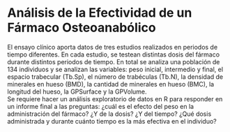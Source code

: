 # Análisis de la Efectividad de un Fármaco Osteoanabólico
El ensayo clínico aporta datos de tres estudios realizados en periodos de tiempo diferentes. En cada estudio, se testean distintas dosis del fármaco durante distintos periodos de tiempo. En total se analiza una población de 134 individuos y se analizan las variables: peso inicial, intermedio y final, el espacio trabecular (Tb.Sp), el número de trabéculas (Tb.N), la densidad de minerales en hueso (BMD), la cantidad de minerales en hueso (BMC), la longitud del hueso, la GPSurface y la GPVolume.\
Se requiere hacer un análisis exploratorio de datos en R para responder en un informe final a las preguntas: ¿cuál es el efecto del peso en la administración del fármaco? ¿Y de la dosis? ¿Y del tiempo? ¿Qué dosis administrada y durante cuánto tiempo es la más efectiva en el individuo?

